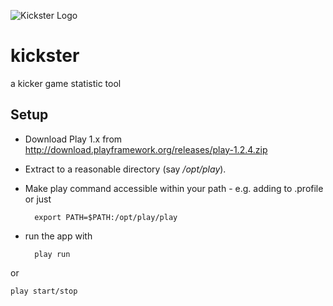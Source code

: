 
![Kickster Logo](https://github.com/phaus/kickster/raw/master/public/img/logo-small.png "Kickster Logo")

kickster
========

a kicker game statistic tool

## Setup

* Download Play 1.x from http://download.playframework.org/releases/play-1.2.4.zip 
* Extract to a reasonable directory (say _/opt/play_).
* Make play command accessible within your path - e.g. adding to .profile or just

        export PATH=$PATH:/opt/play/play

* run the app with 

        play run

or

    play start/stop